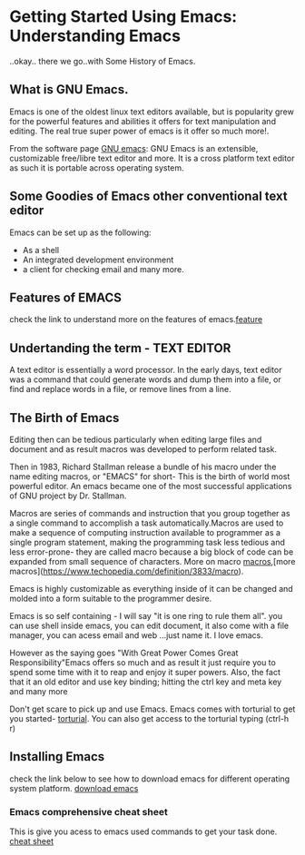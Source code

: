 # Getting Started Using Emacs: Understanding Emacs

..okay.. there we go..with Some History of Emacs.

## What is GNU Emacs.

Emacs is one of the oldest linux text editors available, but is popularity grew for the powerful features and abilities it offers for text manipulation and editing. The real true super power of emacs is it offer so much more!.

From the software page [GNU emacs](https://www.gnu.org/software/emacs/): GNU Emacs is an extensible, customizable free/libre text editor and more. It is a cross platform text editor as such it is portable across operating system.

## Some Goodies of Emacs other conventional text editor
Emacs can be set up as the following:

* As a shell
* An integrated development environment
* a client for checking email and many more.

## Features of EMACS
check the link to understand more on the features of emacs.[feature](https://opensource.com/resources/what-emacs)

## Undertanding the term - TEXT EDITOR
A text editor is essentially a word processor. In the early days, text editor was a command that could generate words and dump them into a file, or find and replace words in a file, or remove lines from a line.

## The Birth of Emacs
Editing then can be tedious particularly when editing large files and document and as result macros was developed to perform related  task.

Then in 1983, Richard Stallman release a bundle of his macro under the name editing macros, or "EMACS" for short- This is the birth of world most powerful editor. An emacs became one of the most successful applications of GNU project by Dr. Stallman.

Macros are series of commands and instruction that you group together as a single command to accomplish a task automatically.Macros are used to make a sequence of computing instruction available to programmer as a single program statement, making the programming task less tedious and less error-prone- they are called macro because a big block of code can be expanded from small sequence of characters. More on macro [macros](https://en.wikipedia.org/wiki/Macro_(computer_science)),[more macros](https://www.techopedia.com/definition/3833/macro).

Emacs is highly customizable as everything inside of it can be changed and molded into a form suitable to the programmer desire.

Emacs is so self containing - I will say "it is one ring to rule them all". you can use shell inside emacs, you can edit document, it also come with a file manager, you can acess email and web ...just name it. I love emacs.

However as the saying goes "With Great Power Comes Great Responsibility"Emacs offers so much and as result it just require you to spend some time with it to reap and enjoy it super powers. Also, the fact that it an old editor and use key binding; hitting the ctrl key and meta key and many  more

Don't get scare to pick up and use Emacs. Emacs comes with torturial to get you started- [torturial](https://www.gnu.org/software/emacs/manual/html_node/emacs/index.html). You can also get access to the torturial typing (ctrl-h r)

## Installing Emacs
check the link below to see how to download emacs for different operating system platform.
[download emacs](https://www.gnu.org/software/emacs/download.html)

### Emacs comprehensive cheat sheet
This is give you acess to emacs used commands to get your task done.
[cheat sheet](https://www.gnu.org/software/emacs/refcards/pdf/refcard.pdf)


